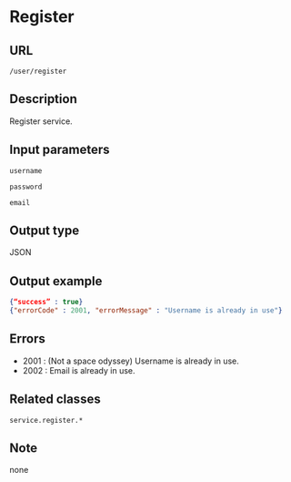 # Register

## URL
```/user/register```

## Description
Register service.

## Input parameters
`username` 

`password` 

`email`
	

## Output type
JSON

## Output example
```JSON
{“success” : true} 
{"errorCode" : 2001, "errorMessage" : "Username is already in use"}
```

## Errors
+ 2001 : (Not a space odyssey) Username is already in use.
+ 2002 : Email is already in use.

## Related classes
```service.register.*```

## Note
none